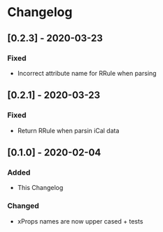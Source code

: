 # Changelog

## [0.2.3] - 2020-03-23

### Fixed

- Incorrect attribute name for RRule when parsing

## [0.2.1] - 2020-03-23

### Fixed

- Return RRule when parsin iCal data

## [0.1.0] - 2020-02-04

### Added

- This Changelog

### Changed

- xProps names are now upper cased + tests
